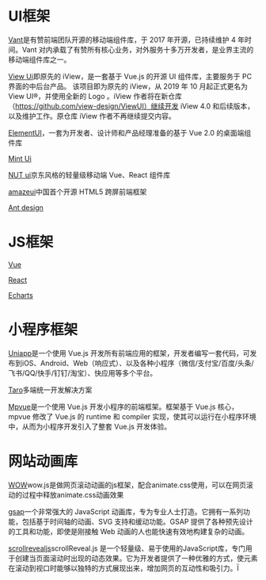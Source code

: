 # UI框架

[Vant](https://vant-contrib.gitee.io/vant/#/zh-CN/)是有赞前端团队开源的移动端组件库，于 2017 年开源，已持续维护 4 年时间。Vant 对内承载了有赞所有核心业务，对外服务十多万开发者，是业界主流的移动端组件库之一。 

[View Ui](https://www.iviewui.com/)即原先的 iView，是一套基于 Vue.js 的开源 UI 组件库，主要服务于 PC 界面的中后台产品。
该项目即为原先的 iView，从 2019 年 10 月起正式更名为 View UI®，并使用全新的 Logo 。iView 作者将在新仓库（https://github.com/view-design/ViewUI）继续开发 iView 4.0 和后续版本，以及维护工作。原仓库 iView 作者不再继续提交内容。


[ElementUI](https://element.eleme.cn/#/zh-CN)，一套为开发者、设计师和产品经理准备的基于 Vue 2.0 的桌面端组件库

[Mint Ui](https://mint-ui.github.io/#!/zh-cn)

[NUT ui](https://nutui.jd.com/#/)京东风格的轻量级移动端 Vue、React 组件库

[amazeui](https://amazeui.shopxo.net)中国首个开源 HTML5 跨屏前端框架

[Ant design](https://ant.design/index-cn)

# JS框架

[Vue](https://cn.vuejs.org/)

[React](https://react.docschina.org/)

[Echarts](https://echarts.apache.org/zh/index.html)
# 小程序框架
[Uniapp](https://uniapp.dcloud.io/)是一个使用 Vue.js 开发所有前端应用的框架，开发者编写一套代码，可发布到iOS、Android、Web（响应式）、以及各种小程序（微信/支付宝/百度/头条/飞书/QQ/快手/钉钉/淘宝）、快应用等多个平台。

[Taro](https://taro.aotu.io/)多端统一开发解决方案

[Mpvue](http://mpvue.com/)是一个使用 Vue.js 开发小程序的前端框架。框架基于 Vue.js 核心，mpvue 修改了 Vue.js 的 runtime 和 compiler 实现，使其可以运行在小程序环境中，从而为小程序开发引入了整套 Vue.js 开发体验。

# 网站动画库
   [WOW](https://react.docschina.org/)wow.js是做网页滚动动画的js框架，配合animate.css使用，可以在网页滚动的过程中释放animate.css动画效果

   [gsap](https://gsap.com/)一个非常强大的 JavaScript 动画库，专为专业人士打造。它拥有一系列功能，包括基于时间轴的动画、SVG 支持和缓动功能。GSAP 提供了各种预先设计的工具和功能，即使是刚接触 Web 动画的人也能快速有效地构建复杂的动画。

   [scrollrevealjs](https://scrollrevealjs.org/)scrollReveal.js 是一个轻量级、易于使用的JavaScript库，专门用于创建当页面滚动时出现的动态效果。它为开发者提供了一种优雅的方式，使元素在滚动到视口时能够以独特的方式展现出来，增加网页的互动性和吸引力。Ï